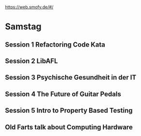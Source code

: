 https://web.smofy.de/#/

# Samstag
## Session 1 Refactoring Code Kata

## Session 2 LibAFL
## Session 3 Psychische Gesundheit in der IT
## Session 4 The Future of Guitar Pedals

## Session 5 Intro to Property Based Testing

## Old Farts talk about Computing Hardware